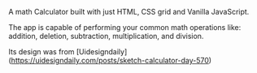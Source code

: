 A math Calculator built with just HTML, CSS grid and Vanilla JavaScript.

The app is capable of performing your common math operations like:
 addition,
 deletion,
 subtraction, 
 multiplication, 
 and division.


Its design was from [Uidesigndaily] (https://uidesigndaily.com/posts/sketch-calculator-day-570)


